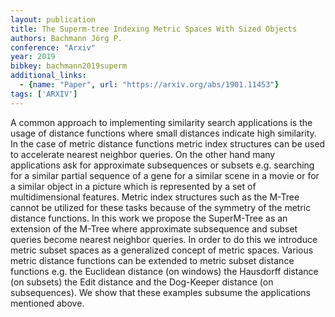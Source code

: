 ```yaml
---
layout: publication
title: The Superm-tree Indexing Metric Spaces With Sized Objects
authors: Bachmann Jörg P.
conference: "Arxiv"
year: 2019
bibkey: bachmann2019superm
additional_links:
  - {name: "Paper", url: "https://arxiv.org/abs/1901.11453"}
tags: ['ARXIV']
---
```

A common approach to implementing similarity search applications is the usage of distance functions where small distances indicate high similarity. In the case of metric distance functions metric index structures can be used to accelerate nearest neighbor queries. On the other hand many applications ask for approximate subsequences or subsets e.g. searching for a similar partial sequence of a gene for a similar scene in a movie or for a similar object in a picture which is represented by a set of multidimensional features. Metric index structures such as the M-Tree cannot be utilized for these tasks because of the symmetry of the metric distance functions. In this work we propose the SuperM-Tree as an extension of the M-Tree where approximate subsequence and subset queries become nearest neighbor queries. In order to do this we introduce metric subset spaces as a generalized concept of metric spaces. Various metric distance functions can be extended to metric subset distance functions e.g. the Euclidean distance (on windows) the Hausdorff distance (on subsets) the Edit distance and the Dog-Keeper distance (on subsequences). We show that these examples subsume the applications mentioned above.
